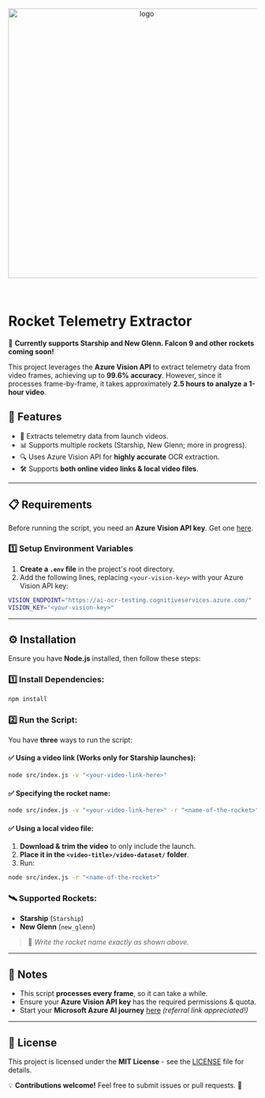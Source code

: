 <div align="center">
	<br />
	<p>
		<img src="https://github.com/user-attachments/assets/24023511-022d-4fd3-a0a3-187d1d714dfa" width="546" alt="logo" />
	</p>
	<br />
</div>

# Rocket Telemetry Extractor

🚀 **Currently supports Starship and New Glenn. Falcon 9 and other rockets coming soon!**

This project leverages the **Azure Vision API** to extract telemetry data from video frames, achieving up to **99.6% accuracy**. However, since it processes frame-by-frame, it takes approximately **2.5 hours to analyze a 1-hour video**.

## 📌 Features
- 🚀 Extracts telemetry data from launch videos.
- 📊 Supports multiple rockets (Starship, New Glenn; more in progress).
- 🔍 Uses Azure Vision API for **highly accurate** OCR extraction.
- 🛠️ Supports **both online video links & local video files**.

---

## 📋 Requirements
Before running the script, you need an **Azure Vision API key**. Get one [here](https://portal.vision.cognitive.azure.com/demo/extract-text-from-images).

### 1️⃣ Setup Environment Variables
1. **Create a `.env` file** in the project's root directory.
2. Add the following lines, replacing `<your-vision-key>` with your Azure Vision API key:

```bash
VISION_ENDPOINT="https://ai-ocr-testing.cognitiveservices.azure.com/"
VISION_KEY="<your-vision-key>"
```

---

## ⚙️ Installation
Ensure you have **Node.js** installed, then follow these steps:

### 1️⃣ Install Dependencies:
```bash
npm install
```

### 2️⃣ Run the Script:
You have **three** ways to run the script:

#### ✅ Using a video link (Works only for **Starship** launches):
```bash
node src/index.js -v "<your-video-link-here>"
```

#### ✅ Specifying the rocket name:
```bash
node src/index.js -v "<your-video-link-here>" -r "<name-of-the-rocket>"
```

#### ✅ Using a **local video file**:
1. **Download & trim the video** to only include the launch.
2. **Place it in the `<video-title>/video-dataset/` folder**.
3. Run:
```bash
node src/index.js -r "<name-of-the-rocket>"
```

### 🛰️ Supported Rockets:
- **Starship** (`Starship`)
- **New Glenn** (`new_glenn`)

> 🚀 *Write the rocket name exactly as shown above.*

---

## 📌 Notes
- This script **processes every frame**, so it can take a while.
- Ensure your **Azure Vision API key** has the required permissions & quota.
- Start your **Microsoft Azure AI journey** [here](https://learn.microsoft.com/en-us/plans/8pkkiy5x76oy7y?tab=tab-created&source=docs&learnerGroupId=440f340c-27d3-4554-9fb2-88fe82a9a692&wt.mc_id=studentamb_447844) *(referral link appreciated!)*

---

## 📜 License
This project is licensed under the **MIT License** - see the [LICENSE](LICENSE) file for details.

💡 **Contributions welcome!** Feel free to submit issues or pull requests. 🚀


